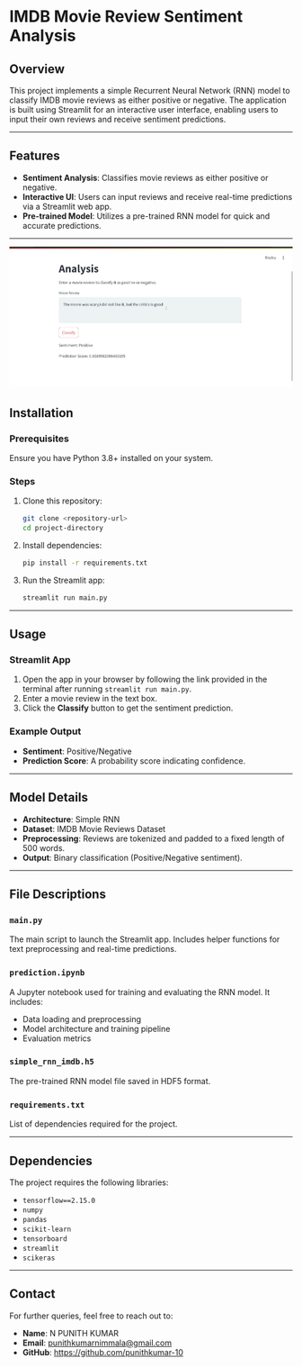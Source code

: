 
# IMDB Movie Review Sentiment Analysis

## Overview
This project implements a simple Recurrent Neural Network (RNN) model to classify IMDB movie reviews as either positive or negative. The application is built using Streamlit for an interactive user interface, enabling users to input their own reviews and receive sentiment predictions.

---

## Features
- **Sentiment Analysis**: Classifies movie reviews as either positive or negative.
- **Interactive UI**: Users can input reviews and receive real-time predictions via a Streamlit web app.
- **Pre-trained Model**: Utilizes a pre-trained RNN model for quick and accurate predictions.

---
![Demo](screenshot.png)

## Installation

### Prerequisites
Ensure you have Python 3.8+ installed on your system.

### Steps
1. Clone this repository:
   ```bash
   git clone <repository-url>
   cd project-directory
   ```

2. Install dependencies:
   ```bash
   pip install -r requirements.txt
   ```

3. Run the Streamlit app:
   ```bash
   streamlit run main.py
   ```

---

## Usage

### Streamlit App
1. Open the app in your browser by following the link provided in the terminal after running `streamlit run main.py`.
2. Enter a movie review in the text box.
3. Click the **Classify** button to get the sentiment prediction.

### Example Output
- **Sentiment**: Positive/Negative
- **Prediction Score**: A probability score indicating confidence.

---

## Model Details
- **Architecture**: Simple RNN
- **Dataset**: IMDB Movie Reviews Dataset
- **Preprocessing**: Reviews are tokenized and padded to a fixed length of 500 words.
- **Output**: Binary classification (Positive/Negative sentiment).

---

## File Descriptions

### `main.py`
The main script to launch the Streamlit app. Includes helper functions for text preprocessing and real-time predictions.

### `prediction.ipynb`
A Jupyter notebook used for training and evaluating the RNN model. It includes:
- Data loading and preprocessing
- Model architecture and training pipeline
- Evaluation metrics

### `simple_rnn_imdb.h5`
The pre-trained RNN model file saved in HDF5 format.

### `requirements.txt`
List of dependencies required for the project.

---

## Dependencies
The project requires the following libraries:
- `tensorflow==2.15.0`
- `numpy`
- `pandas`
- `scikit-learn`
- `tensorboard`
- `streamlit`
- `scikeras`

---

## Contact
For further queries, feel free to reach out to:
- **Name**: N PUNITH KUMAR
- **Email**: punithkumarnimmala@gmail.com
- **GitHub**: https://github.com/punithkumar-10

